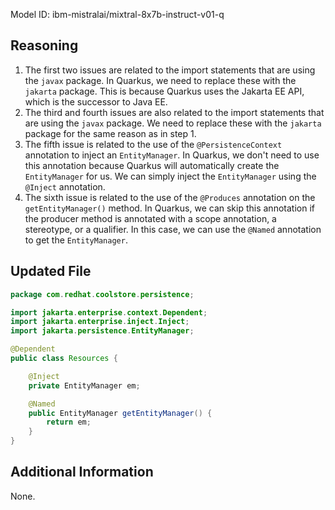 Model ID: ibm-mistralai/mixtral-8x7b-instruct-v01-q

## Reasoning

1. The first two issues are related to the import statements that are using the `javax` package. In Quarkus, we need to replace these with the `jakarta` package. This is because Quarkus uses the Jakarta EE API, which is the successor to Java EE.
2. The third and fourth issues are also related to the import statements that are using the `javax` package. We need to replace these with the `jakarta` package for the same reason as in step 1.
3. The fifth issue is related to the use of the `@PersistenceContext` annotation to inject an `EntityManager`. In Quarkus, we don't need to use this annotation because Quarkus will automatically create the `EntityManager` for us. We can simply inject the `EntityManager` using the `@Inject` annotation.
4. The sixth issue is related to the use of the `@Produces` annotation on the `getEntityManager()` method. In Quarkus, we can skip this annotation if the producer method is annotated with a scope annotation, a stereotype, or a qualifier. In this case, we can use the `@Named` annotation to get the `EntityManager`.

## Updated File

```java
package com.redhat.coolstore.persistence;

import jakarta.enterprise.context.Dependent;
import jakarta.enterprise.inject.Inject;
import jakarta.persistence.EntityManager;

@Dependent
public class Resources {

    @Inject
    private EntityManager em;

    @Named
    public EntityManager getEntityManager() {
        return em;
    }
}
```

## Additional Information

None.